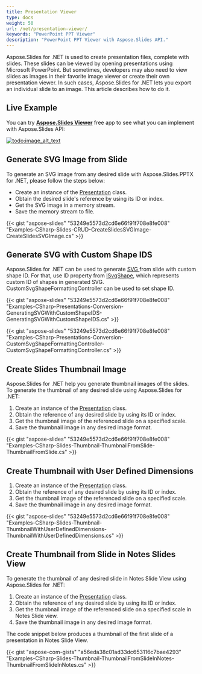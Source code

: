 ```yaml
---
title: Presentation Viewer
type: docs
weight: 50
url: /net/presentation-viewer/
keywords: "PowerPoint PPT Viewer"
description: "PowerPoint PPT Viewer with Aspose.Slides API."
---
```




Aspose.Slides for .NET is used to create presentation files, complete with slides. These slides can be viewed by opening presentations using Microsoft PowerPoint. But sometimes, developers may also need to view slides as images in their favorite image viewer or create their own presentation viewer. In such cases, Aspose.Slides for .NET lets you export an individual slide to an image. This article describes how to do it. 
## **Live Example**
You can try [**Aspose.Slides Viewer**](https://products.aspose.app/slides/viewer/) free app to see what you can implement with Aspose.Slides API:

[](https://products.aspose.app/slides/viewer/)

[![todo:image_alt_text](slides-viewer.png)](https://products.aspose.app/slides/viewer/)

## **Generate SVG Image from Slide**
To generate an SVG image from any desired slide with Aspose.Slides.PPTX for .NET, please follow the steps below:

- Create an instance of the [Presentation](https://apireference.aspose.com/net/slides/aspose.slides/presentation) class.
- Obtain the desired slide's reference by using its ID or index.
- Get the SVG image in a memory stream.
- Save the memory stream to file.

{{< gist "aspose-slides" "53249e5573d2cd6e66f91f708e8fe008" "Examples-CSharp-Slides-CRUD-CreateSlidesSVGImage-CreateSlidesSVGImage.cs" >}}
## **Generate SVG with Custom Shape IDS**
Aspose.Slides for .NET can be used to generate [SVG ](https://wiki.fileformat.com/page-description-language/svg/)from slide with custom shape ID. For that, use ID property from [ISvgShape](https://apireference.aspose.com/net/slides/aspose.slides.export/isvgshape), which represents custom ID of shapes in generated SVG. CustomSvgShapeFormattingController can be used to set shape ID.

{{< gist "aspose-slides" "53249e5573d2cd6e66f91f708e8fe008" "Examples-CSharp-Presentations-Conversion-GeneratingSVGWithCustomShapeIDS-GeneratingSVGWithCustomShapeIDS.cs" >}}

{{< gist "aspose-slides" "53249e5573d2cd6e66f91f708e8fe008" "Examples-CSharp-Presentations-Conversion-CustomSvgShapeFormattingController-CustomSvgShapeFormattingController.cs" >}}
## **Create Slides Thumbnail Image**
Aspose.Slides for .NET help you generate thumbnail images of the slides. To generate the thumbnail of any desired slide using Aspose.Slides for .NET:

1. Create an instance of the [Presentation](https://apireference.aspose.com/net/slides/aspose.slides/presentation) class.
1. Obtain the reference of any desired slide by using its ID or index.
1. Get the thumbnail image of the referenced slide on a specified scale.
1. Save the thumbnail image in any desired image format.

{{< gist "aspose-slides" "53249e5573d2cd6e66f91f708e8fe008" "Examples-CSharp-Slides-Thumbnail-ThumbnailFromSlide-ThumbnailFromSlide.cs" >}}
## **Create Thumbnail with User Defined Dimensions**
1. Create an instance of the [Presentation](https://apireference.aspose.com/net/slides/aspose.slides/presentation) class.
1. Obtain the reference of any desired slide by using its ID or index.
1. Get the thumbnail image of the referenced slide on a specified scale.
1. Save the thumbnail image in any desired image format.

{{< gist "aspose-slides" "53249e5573d2cd6e66f91f708e8fe008" "Examples-CSharp-Slides-Thumbnail-ThumbnailWithUserDefinedDimensions-ThumbnailWithUserDefinedDimensions.cs" >}}
## **Create Thumbnail from Slide in Notes Slides View**
To generate the thumbnail of any desired slide in Notes Slide View using Aspose.Slides for .NET:

1. Create an instance of the [Presentation](https://apireference.aspose.com/net/slides/aspose.slides/presentation) class.
1. Obtain the reference of any desired slide by using its ID or index.
1. Get the thumbnail image of the referenced slide on a specified scale in Notes Slide view.
1. Save the thumbnail image in any desired image format.

The code snippet below produces a thumbnail of the first slide of a presentation in Notes Slide View.

{{< gist "aspose-com-gists" "a56eda38c01ad33dc653116c7bae4293" "Examples-CSharp-Slides-Thumbnail-ThumbnailFromSlideInNotes-ThumbnailFromSlideInNotes.cs" >}}
